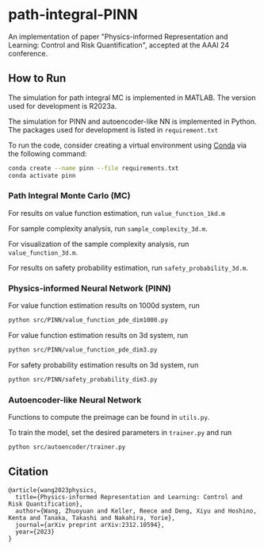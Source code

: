 # path-integral-PINN

An implementation of paper "Physics-informed Representation and Learning: Control and Risk Quantification", accepted at the AAAI 24 conference.



## How to Run

The simulation for path integral MC is implemented in MATLAB. The version used for development is R2023a.

The simulation for PINN and autoencoder-like NN is implemented in Python. The packages used for development is listed in `requirement.txt`

To run the code, consider creating a virtual environment using [Conda](https://www.anaconda.com/) via the following command:

```bash
conda create --name pinn --file requirements.txt
conda activate pinn
```



### Path Integral Monte Carlo (MC)

For results on value function estimation, run `value_function_1kd.m`

For sample complexity analysis, run  `sample_complexity_3d.m`.

For visualization of the sample complexity analysis, run  `value_function_3d.m`.

For results on safety probability estimation, run  `safety_probability_3d.m`.



### Physics-informed Neural Network (PINN)

For value function estimation results on 1000d system, run

```bash
python src/PINN/value_function_pde_dim1000.py
```

For value function estimation results on 3d system, run

```bash
python src/PINN/value_function_pde_dim3.py
```

For safety probability estimation results on 3d system, run

```bash
python src/PINN/safety_probability_dim3.py
```



### Autoencoder-like Neural Network

Functions to compute the preimage can be found in `utils.py`. 

To train the model, set the desired parameters in `trainer.py` and run

```bash
python src/autoencoder/trainer.py
```



## Citation

```
@article{wang2023physics,
  title={Physics-informed Representation and Learning: Control and Risk Quantification},
  author={Wang, Zhuoyuan and Keller, Reece and Deng, Xiyu and Hoshino, Kenta and Tanaka, Takashi and Nakahira, Yorie},
  journal={arXiv preprint arXiv:2312.10594},
  year={2023}
}
```

